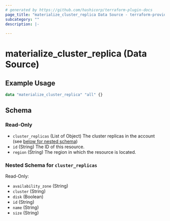 ```yaml
---
# generated by https://github.com/hashicorp/terraform-plugin-docs
page_title: "materialize_cluster_replica Data Source - terraform-provider-materialize"
subcategory: ""
description: |-
  
---
```


# materialize_cluster_replica (Data Source)



## Example Usage

```terraform
data "materialize_cluster_replica" "all" {}
```

<!-- schema generated by tfplugindocs -->
## Schema

### Read-Only

- `cluster_replicas` (List of Object) The cluster replicas in the account (see [below for nested schema](#nestedatt--cluster_replicas))
- `id` (String) The ID of this resource.
- `region` (String) The region in which the resource is located.

<a id="nestedatt--cluster_replicas"></a>
### Nested Schema for `cluster_replicas`

Read-Only:

- `availability_zone` (String)
- `cluster` (String)
- `disk` (Boolean)
- `id` (String)
- `name` (String)
- `size` (String)
